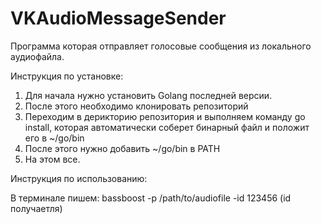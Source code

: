 # VKAudioMessageSender

Программа которая отправляет голосовые сообщения из локального аудиофайла.

Инструкция по установке:
1) Для начала нужно установить Golang последней версии.
2) После этого необходимо клонировать репозиторий
3) Переходим в дерикторию репозитория и выполняем команду go install, которая автоматически соберет бинарный файл и положит его в ~/go/bin
4) После этого нужно добавить ~/go/bin в PATH
5) На этом все.

Инструкция по использованию:

В терминале пишем:
bassboost -p /path/to/audiofile -id 123456 (id получаетля)
